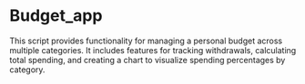 # Budget_app
This script provides functionality for managing a personal budget across multiple categories. It includes features for tracking withdrawals, calculating total spending, and creating a chart to visualize spending percentages by category.
